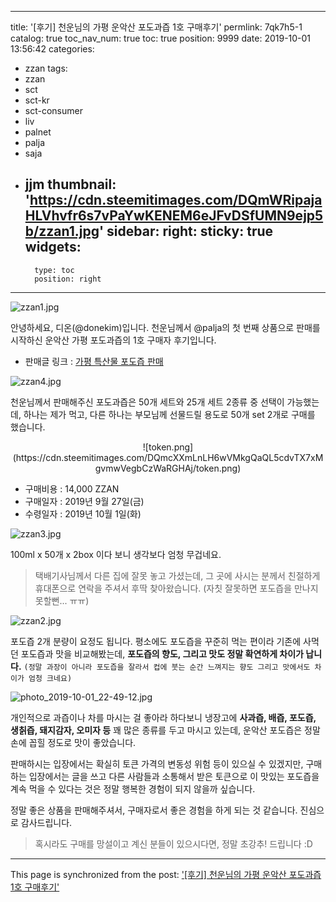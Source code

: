 
---
title: '[후기] 천운님의 가평 운악산 포도과즙 1호 구매후기'
permlink: 7qk7h5-1
catalog: true
toc_nav_num: true
toc: true
position: 9999
date: 2019-10-01 13:56:42
categories:
- zzan
tags:
- zzan
- sct
- sct-kr
- sct-consumer
- liv
- palnet
- palja
- saja
- jjm
thumbnail: 'https://cdn.steemitimages.com/DQmWRipajaHLVhvfr6s7vPaYwKENEM6eJFvDSfUMN9ejp5b/zzan1.jpg'
sidebar:
    right:
        sticky: true
widgets:
    -
        type: toc
        position: right
---


![zzan1.jpg](https://cdn.steemitimages.com/DQmWRipajaHLVhvfr6s7vPaYwKENEM6eJFvDSfUMN9ejp5b/zzan1.jpg)

안녕하세요, 디온(@donekim)입니다. 천운님께서 @palja의 첫 번째 상품으로 판매를 시작하신 운악산 가평 포도과즙의 1호 구매자 후기입니다. 

- 판매글 링크 : [가평 특산물 포도즙 판매](https://www.steemzzang.com/zzan/@palja/5o2yir)

![zzan4.jpg](https://cdn.steemitimages.com/DQma5Z95J35AUw7vL4sEDexdcN7P1eJmfjDioqmfuB5rCbb/zzan4.jpg)

천운님께서 판매해주신 포도과즙은 50개 세트와 25개 세트 2종류 중 선택이 가능했는데, 하나는 제가 먹고, 다른 하나는 부모님께 선물드릴 용도로 50개 set 2개로 구매를 했습니다.

<center>![token.png](https://cdn.steemitimages.com/DQmcXXmLnLH6wVMkgQaQL5cdvTX7xMgvmwVegbCzWaRGHAj/token.png)</center>

- 구매비용 : 14,000 ZZAN
- 구매일자 : 2019년 9월 27일(금)
- 수령일자 : 2019년 10월 1일(화)

![zzan3.jpg](https://cdn.steemitimages.com/DQmRDesTxZ3HJzYuJmLWgnqhJ8uDsCAwB9Rp68QRTHKbGaZ/zzan3.jpg)

100ml x 50개 x 2box 이다 보니 생각보다 엄청 무겁네요. 

> 택배기사님께서 다른 집에 잘못 놓고 가셨는데, 그 곳에 사시는 분께서 친절하게 휴대폰으로 연락을 주셔서 후딱 찾아왔습니다. (자칫 잘못하면 포도즙을 만나지 못할뻔... ㅠㅠ)


![zzan2.jpg](https://cdn.steemitimages.com/DQmXpfQwjzMzT3EqrMChR3pdUV4bUGLGVGioJMrTGg7veeX/zzan2.jpg)

포도즙 2개 분량이 요정도 됩니다. 평소에도 포도즙을 꾸준히 먹는 편이라 기존에 사먹던 포도즙과 맛을 비교해봤는데, **포도즙의 향도, 그리고 맛도 정말 확연하게 차이가 납니다.** `(정말 과장이 아니라 포도즙을 잘라서 컵에 붓는 순간 느껴지는 향도 그리고 맛에서도 차이가 엄청 크네요)`

![photo_2019-10-01_22-49-12.jpg](https://cdn.steemitimages.com/DQmYWpJtF9mrPdtX7vRva4sXVKddcnFUo2955TUQ8ouQ817/photo_2019-10-01_22-49-12.jpg)

개인적으로 과즙이나 차를 마시는 걸 좋아라 하다보니 냉장고에 **사과즙, 배즙, 포도즙, 생칡즙, 돼지감자, 오미자 등** 꽤 많은 종류를 두고 마시고 있는데, 운악산 포도즙은 정말 손에 꼽힐 정도로 맛이 좋았습니다.

판매하시는 입장에서는 확실히 토큰 가격의 변동성 위험 등이 있으실 수 있겠지만, 구매하는 입장에서는 글을 쓰고 다른 사람들과 소통해서 받은 토큰으로 이 맛있는 포도즙을 계속 먹을 수 있다는 것은 정말 행복한 경험이 되지 않을까 싶습니다.

정말 좋은 상품을 판매해주셔서, 구매자로서 좋은 경험을 하게 되는 것 같습니다. 진심으로 감사드립니다. 

> 혹시라도 구매를 망설이고 계신 분들이 있으시다면, 정말 초강추! 드립니다 :D

- - -

This page is synchronized from the post: ['[후기] 천운님의 가평 운악산 포도과즙 1호 구매후기'](https://steemit.com/@donekim/7qk7h5-1)
